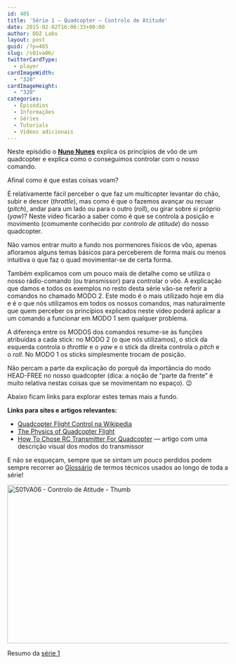 ```yaml
---
id: 485
title: 'Série 1 — Quadcopter — Controlo de Atitude'
date: 2015-02-02T16:06:33+00:00
author: OOZ Labs
layout: post
guid: /?p=485
slug: /s01va06/
twitterCardType:
  - player
cardImageWidth:
  - "320"
cardImageHeight:
  - "320"
categories:
  - Episódios
  - Informações
  - Séries
  - Tutorials
  - Vídeos adicionais
---
```

Neste episódio o [**Nuno Nunes**](/equipa/nuno-nunes/ "Nuno Nunes") explica os princípios de vôo de um quadcopter e explica como o conseguimos controlar com o nosso comando.

<p style="text-align: center;">
</p>

Afinal como é que estas coisas voam?

É relativamente fácil perceber o que faz um multicopter levantar do chão, subir e descer (_throttle_), mas como é que o fazemos avançar ou recuar (_pitch_), andar para um lado ou para o outro (_roll_), ou girar sobre si próprio (_yaw_)? Neste vídeo ficarão a saber como é que se controla a posição e movimento (comumente conhecido por _controlo de atitude_) do nosso quadcopter.

Não vamos entrar muito a fundo nos pormenores físicos de vôo, apenas afloramos alguns temas básicos para perceberem de forma mais ou menos intuitiva o que faz o quad movimentar-se de certa forma.

Também explicamos com um pouco mais de detalhe como se utiliza o nosso rádio-comando (ou transmissor) para controlar o vôo. A explicação que damos e todos os exemplos no resto desta série vão-se referir a comandos no chamado MODO 2. Este modo é o mais utilizado hoje em dia e é o que nós utilizamos em todos os nossos comandos, mas naturalmente que quem perceber os princípios explicados neste vídeo poderá aplicar a um comando a funcionar em MODO 1 sem qualquer problema.

A diferença entre os MODOS dos comandos resume-se às funções atribuídas a cada stick: no MODO 2 (o que nós utilizamos), o stick da esquerda controla o _throttle_ e o _yaw_ e o stick da direita controla o _pitch_ e o _roll_. No MODO 1 os sticks simplesmente trocam de posição.

Não percam a parte da explicação do porquê da importância do modo HEAD-FREE no nosso quadcopter (dica: a noção de &#8220;parte da frente&#8221; é muito relativa nestas coisas que se movimentam no espaço). 😉

Abaixo ficam links para explorar estes temas mais a fundo.

**Links para sites e artigos relevantes:**

  * <a title="Quadcopter Flight Control - Wikipedia" href="http://en.wikipedia.org/wiki/Quadcopter#Flight_control" target="_blank">Quadcopter Flight Control na Wikipedia</a>
  * <a title="The Physics of Quadcopter Flight" href="http://blacktieaerial.com/2014/04/29/the-physics-of-quadcopter-flight/" target="_blank">The Physics of Quadcopter Flight</a>
  * <a title="How To Choose RC Transmitter for Quadcopter" href="http://blog.oscarliang.net/choose-rc-transmitter-quadcopter/" target="_blank">How To Chose RC Transmitter For Quadcopter</a> — artigo com uma descrição visual dos modos do transmissor

E não se esqueçam, sempre que se sintam um pouco perdidos podem sempre recorrer ao [Glossário](/s01-glossary/ "Glossário") de termos técnicos usados ao longo de toda a série!

[<img class="aligncenter size-large wp-image-487" src="/wp-content/uploads/2015/02/S01VA06-Controlo-de-Atitude-Thumb-1024x576.jpg" alt="S01VA06 - Controlo de Atitude - Thumb" width="640" height="360" srcset="/wp-content/uploads/2015/02/S01VA06-Controlo-de-Atitude-Thumb-1024x576.jpg 1024w, /wp-content/uploads/2015/02/S01VA06-Controlo-de-Atitude-Thumb-300x169.jpg 300w, /wp-content/uploads/2015/02/S01VA06-Controlo-de-Atitude-Thumb-267x150.jpg 267w" sizes="(max-width: 640px) 100vw, 640px" />](/wp-content/uploads/2015/02/S01VA06-Controlo-de-Atitude-Thumb.jpg)

Resumo da [série 1](/series/serie-1/ "Resumo da série 1")
